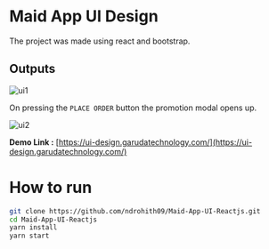 # Maid App UI Design 
The project was made using react and bootstrap.

## Outputs 

![ui1](https://firebasestorage.googleapis.com/v0/b/react-firechat-ae4bf.appspot.com/o/ui-design1.png?alt=media&token=949fe6b5-1e9b-497e-9de5-5d7d1185ed94)

On pressing the `PLACE ORDER` button the promotion modal opens up.

![ui2](https://firebasestorage.googleapis.com/v0/b/react-firechat-ae4bf.appspot.com/o/ui-design2.png?alt=media&token=8873b079-c877-4683-bddf-38923e876b43)

**Demo Link :** [https://ui-design.garudatechnology.com/](https://ui-design.garudatechnology.com/)

# How to run

``` bash
git clone https://github.com/ndrohith09/Maid-App-UI-Reactjs.git
cd Maid-App-UI-Reactjs
yarn install
yarn start
```
